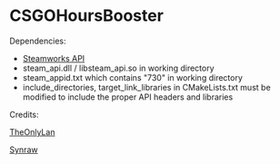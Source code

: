 # CSGOHoursBooster

Dependencies:
* [Steamworks API](https://partner.steamgames.com/)
* steam_api.dll / libsteam_api.so in working directory
* steam_appid.txt which contains "730" in working directory
* include_directories, target_link_libraries in CMakeLists.txt must be modified to include the proper API headers and libraries

Credits:

[TheOnlyLan](http://www.unknowncheats.me/forum/counterstrike-global-offensive/199763-using-steamworks-dick-look-main-menu.html)

[Synraw](https://www.unknowncheats.me/forum/counterstrike-global-offensive/189169-main-menu-meme-people-dick-huge.html)
